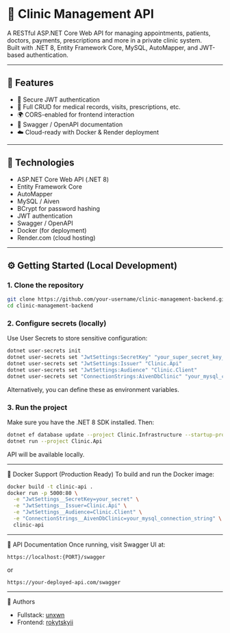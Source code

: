 # 🏥 Clinic Management API
A RESTful ASP.NET Core Web API for managing appointments, patients, doctors, payments, prescriptions and more in a private clinic system.  
Built with .NET 8, Entity Framework Core, MySQL, AutoMapper, and JWT-based authentication.

---

## 🚀 Features
- 🔐 Secure JWT authentication
- 🧾 Full CRUD for medical records, visits, prescriptions, etc.
- 🌍 CORS-enabled for frontend interaction
- 📄 Swagger / OpenAPI documentation
- ☁️ Cloud-ready with Docker & Render deployment

---

## 🧰 Technologies
- ASP.NET Core Web API (.NET 8)
- Entity Framework Core
- AutoMapper
- MySQL / Aiven
- BCrypt for password hashing
- JWT authentication
- Swagger / OpenAPI
- Docker (for deployment)
- Render.com (cloud hosting)

---

## ⚙️ Getting Started (Local Development)
### 1. Clone the repository
```bash
git clone https://github.com/your-username/clinic-management-backend.git
cd clinic-management-backend
```

### 2. Configure secrets (locally)
Use User Secrets to store sensitive configuration:
```bash
dotnet user-secrets init
dotnet user-secrets set "JwtSettings:SecretKey" "your_super_secret_key_here"
dotnet user-secrets set "JwtSettings:Issuer" "Clinic.Api"
dotnet user-secrets set "JwtSettings:Audience" "Clinic.Client"
dotnet user-secrets set "ConnectionStrings:AivenDbClinic" "your_mysql_connection_string_here"
```
Alternatively, you can define these as environment variables.

### 3. Run the project
Make sure you have the .NET 8 SDK installed. Then:
```bash
dotnet ef database update --project Clinic.Infrastructure --startup-project Clinic.Api
dotnet run --project Clinic.Api
```
API will be available locally.

---

🐳 Docker Support (Production Ready)
To build and run the Docker image:

```bash
docker build -t clinic-api .
docker run -p 5000:80 \
  -e "JwtSettings__SecretKey=your_secret" \
  -e "JwtSettings__Issuer=Clinic.Api" \
  -e "JwtSettings__Audience=Clinic.Client" \
  -e "ConnectionStrings__AivenDbClinic=your_mysql_connection_string" \
  clinic-api
```

---

📘 API Documentation
Once running, visit Swagger UI at:
```url
https://localhost:{PORT}/swagger
```
or
```url
https://your-deployed-api.com/swagger
```

---

👤 Authors
- Fullstack: [unxwn](https://github.com/unxwn)
- Frontend: [rokytskyii](https://github.com/rokytskyii)

